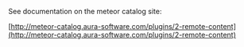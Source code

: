 See documentation on the meteor catalog site:

[http://meteor-catalog.aura-software.com/plugins/2-remote-content](http://meteor-catalog.aura-software.com/plugins/2-remote-content)